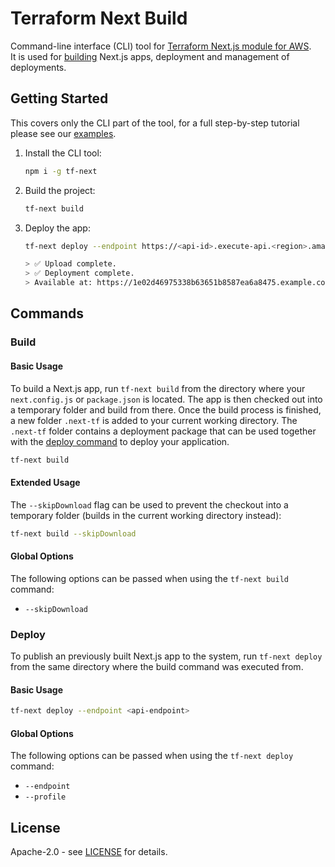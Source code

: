 # Terraform Next Build

Command-line interface (CLI) tool for [Terraform Next.js module for AWS](https://github.com/milliHQ/terraform-aws-next-js).  
It is used for [building](#build) Next.js apps, deployment and management of deployments.

## Getting Started

This covers only the CLI part of the tool, for a full step-by-step tutorial please see our [examples](https://github.com/milliHQ/terraform-aws-next-js#examples).

1. Install the CLI tool:

   ```sh
   npm i -g tf-next
   ```

2. Build the project:

   ```sh
   tf-next build
   ```

3. Deploy the app:

   ```sh
   tf-next deploy --endpoint https://<api-id>.execute-api.<region>.amazonaws.com

   > ✅ Upload complete.
   > ✅ Deployment complete.
   > Available at: https://1e02d46975338b63651b8587ea6a8475.example.com
   ```

## Commands

### Build

#### Basic Usage

To build a Next.js app, run `tf-next build` from the directory where your `next.config.js` or `package.json` is located.
The app is then checked out into a temporary folder and build from there.
Once the build process is finished, a new folder `.next-tf` is added to your current working directory.
The `.next-tf` folder contains a deployment package that can be used together with the [deploy command](#deploy) to deploy your application.

```sh
tf-next build
```

#### Extended Usage

The `--skipDownload` flag can be used to prevent the checkout into a temporary folder (builds in the current working directory instead):

```sh
tf-next build --skipDownload
```

#### Global Options

The following options can be passed when using the `tf-next build` command:

- `--skipDownload`

### Deploy

To publish an previously built Next.js app to the system, run `tf-next deploy` from the same directory where the build command was executed from.

#### Basic Usage

```sh
tf-next deploy --endpoint <api-endpoint>
```

#### Global Options

The following options can be passed when using the `tf-next deploy` command:

- `--endpoint`
- `--profile`

## License

Apache-2.0 - see [LICENSE](./LICENSE) for details.

